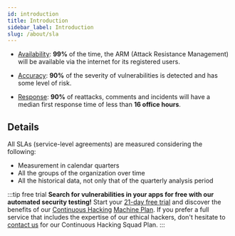 ```yaml
---
id: introduction
title: Introduction
sidebar_label: Introduction
slug: /about/sla
---
```


- [Availability](/about/sla/availability):
  **99%** of the time,
  the ARM (Attack Resistance Management) will be available via the internet
  for its registered users.

- [Accuracy](/about/sla/accuracy):
  **90%** of the severity of vulnerabilities
  is detected and has some level of risk.

- [Response](/about/sla/response):
  **90%** of reattacks, comments and incidents
  will have a median first response time
  of less than **16 office hours**.

## Details

All SLAs (service-level agreements) are measured
considering the following:

- Measurement in calendar quarters
- All the groups of the organization over time
- All the historical data,
  not only that of the quarterly analysis period

:::tip free trial
**Search for vulnerabilities in your apps for free
with our automated security testing!**
Start your [21-day free trial](https://fluidattacks.com/free-trial/)
and discover the benefits of our [Continuous Hacking](https://fluidattacks.com/services/continuous-hacking/)
[Machine Plan](https://fluidattacks.com/plans/).
If you prefer a full service
that includes the expertise of our ethical hackers,
don't hesitate to [contact us](https://fluidattacks.com/contact-us/)
for our Continuous Hacking Squad Plan.
:::
